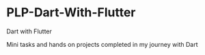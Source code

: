 # PLP-Dart-With-Flutter
Dart with Flutter

Mini tasks and hands on projects completed in my journey with Dart
